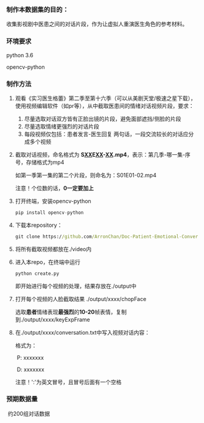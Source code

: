 ### 制作本数据集的目的：

收集影视剧中医患之间的对话片段，作为让虚拟人重演医生角色的参考材料。



### 环境要求

python 3.6

opencv-python



### 制作方法

1. 观看《实习医生格蕾》第二季至第十六季（可以从美剧天堂/极速之星下载），使用视频编辑软件（如pr等），从中截取医患间的情绪对话视频片段，要求：

   1. 尽量选取对话双方皆有正脸出镜的片段，避免面部遮挡/侧脸的片段
   2. 尽量选取情绪更强烈的对话片段
   3. 每段视频仅包括：患者发言-医生回复 两句话，一段交流较长的对话应分成多个视频

2. 截取对话视频，命名格式为 **S<u>XX</u>E<u>XX</u>-<u>XX</u>.mp4**，表示：第几季-哪一集-序号，存储格式为mp4

   如第一季第一集的第二个片段，则命名为：S01E01-02.mp4

   注意！个位数的话，**0一定要加上**

3. 打开终端，安装opencv-python

   ```python
   pip install opencv-python
   ```

4. 下载本repository：

   ```cmd
   git clone https://github.com/ArronChan/Doc-Patient-Emotional-Conversation-Dataset-Build-up.git
   ```

5. 将所有截取视频都放在./video内

6. 进入本repo，在终端中运行

   ```python
   python create.py
   ```

   即开始进行每个视频的处理，结果存放在./output中

7. 打开每个视频的人脸截取结果     ./output/xxxx/chopFace

   选取**患者**情绪表现**最强烈**的**10-20**帧表情，复制到./output/xxxx/keyExpFrame

8. 在./output/xxxx/conversation.txt中写入视频对话内容：

   格式为：

   ​		P: xxxxxxx

   ​		D: xxxxxxx

   注意！':'为英文冒号，且冒号后面有一个空格



### 预期数据量

​	约200组对话数据
